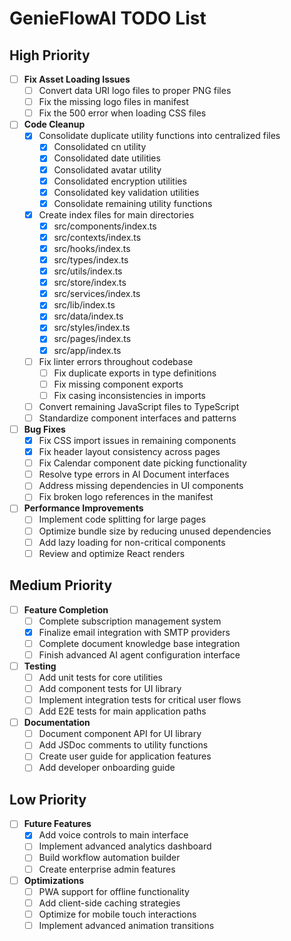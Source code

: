 # GenieFlowAI TODO List

## High Priority

- [ ] **Fix Asset Loading Issues**
  - [ ] Convert data URI logo files to proper PNG files
  - [ ] Fix the missing logo files in manifest
  - [ ] Fix the 500 error when loading CSS files

- [ ] **Code Cleanup**
  - [x] Consolidate duplicate utility functions into centralized files
    - [x] Consolidated cn utility
    - [x] Consolidated date utilities
    - [x] Consolidated avatar utility
    - [x] Consolidated encryption utilities
    - [x] Consolidated key validation utilities
    - [x] Consolidate remaining utility functions
  - [x] Create index files for main directories
    - [x] src/components/index.ts
    - [x] src/contexts/index.ts
    - [x] src/hooks/index.ts
    - [x] src/types/index.ts
    - [x] src/utils/index.ts
    - [x] src/store/index.ts
    - [x] src/services/index.ts
    - [x] src/lib/index.ts
    - [x] src/data/index.ts
    - [x] src/styles/index.ts
    - [x] src/pages/index.ts
    - [x] src/app/index.ts
  - [ ] Fix linter errors throughout codebase
    - [ ] Fix duplicate exports in type definitions
    - [ ] Fix missing component exports
    - [ ] Fix casing inconsistencies in imports
  - [ ] Convert remaining JavaScript files to TypeScript
  - [ ] Standardize component interfaces and patterns

- [ ] **Bug Fixes**
  - [x] Fix CSS import issues in remaining components
  - [x] Fix header layout consistency across pages
  - [ ] Fix Calendar component date picking functionality
  - [ ] Resolve type errors in AI Document interfaces
  - [ ] Address missing dependencies in UI components
  - [ ] Fix broken logo references in the manifest

- [ ] **Performance Improvements**
  - [ ] Implement code splitting for large pages
  - [ ] Optimize bundle size by reducing unused dependencies
  - [ ] Add lazy loading for non-critical components
  - [ ] Review and optimize React renders

## Medium Priority

- [ ] **Feature Completion**
  - [ ] Complete subscription management system
  - [x] Finalize email integration with SMTP providers
  - [ ] Complete document knowledge base integration
  - [ ] Finish advanced AI agent configuration interface

- [ ] **Testing**
  - [ ] Add unit tests for core utilities
  - [ ] Add component tests for UI library
  - [ ] Implement integration tests for critical user flows
  - [ ] Add E2E tests for main application paths

- [ ] **Documentation**
  - [ ] Document component API for UI library
  - [ ] Add JSDoc comments to utility functions
  - [ ] Create user guide for application features
  - [ ] Add developer onboarding guide

## Low Priority

- [ ] **Future Features**
  - [x] Add voice controls to main interface
  - [ ] Implement advanced analytics dashboard
  - [ ] Build workflow automation builder
  - [ ] Create enterprise admin features

- [ ] **Optimizations**
  - [ ] PWA support for offline functionality
  - [ ] Add client-side caching strategies
  - [ ] Optimize for mobile touch interactions
  - [ ] Implement advanced animation transitions 
